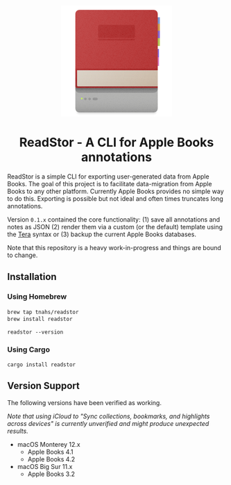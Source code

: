<!-- markdownlint-disable MD033 MD041 -->

<p align="center"><img src="./extra/logo/logo-256.png"></p>
<h1 align="center">ReadStor - A CLI for Apple Books annotations</h1>

ReadStor is a simple CLI for exporting user-generated data from Apple Books. The
goal of this project is to facilitate data-migration from Apple Books to any
other platform. Currently Apple Books provides no simple way to do this.
Exporting is possible but not ideal and often times truncates long annotations.

Version `0.1.x` contained the core functionality: (1) save all annotations and
notes as JSON (2) render them via a custom (or the default) template using the
[Tera](https://tera.netlify.app/) syntax or (3) backup the current Apple Books
databases.

Note that this repository is a heavy work-in-progress and things are bound to
change.

## Installation

### Using Homebrew

```console
brew tap tnahs/readstor
brew install readstor
```

```console
readstor --version
```

### Using Cargo

```console
cargo install readstor
```

## Version Support

The following versions have been verified as working.

_Note that using iCloud to "Sync collections, bookmarks, and highlights across
devices" is currently unverified and might produce unexpected results._

- macOS Monterey 12.x
  - Apple Books 4.1
  - Apple Books 4.2
- macOS Big Sur 11.x
  - Apple Books 3.2

